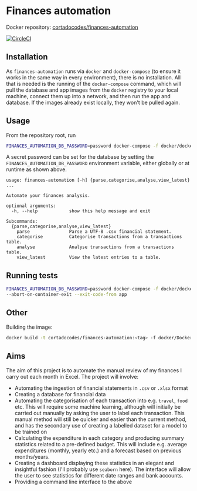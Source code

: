 # Finances automation

Docker repository: [cortadocodes/finances-automation](https://cloud.docker.com/repository/docker/cortadocodes/finances-automation)

[![CircleCI](https://circleci.com/gh/cortadocodes/finances-automation/tree/master.svg?style=svg)](https://circleci.com/gh/cortadocodes/finances-automation/tree/master)

## Installation
As `finances-automation` runs via `docker` and `docker-compose` (to ensure it works in the same way in every 
environment), there is no installation. All that is needed is the running of the `docker-compose` command, which will
pull the database and app images from the `docker` registry to your local machine, connect them up into a network, and 
then run the app and database. If the images already exist locally, they won't be pulled again.

## Usage
From the repository root, run
```bash
FINANCES_AUTOMATION_DB_PASSWORD=password docker-compose -f docker/docker-compose-app.yml up
```
A secret password can be set for the database by setting the `FINANCES_AUTOMATION_DB_PASSWORD` environment variable, 
either globally or at runtime as shown above.

```
usage: finances-automation [-h] {parse,categorise,analyse,view_latest} ...

Automate your finances analysis.

optional arguments:
  -h, --help            show this help message and exit

Subcommands:
  {parse,categorise,analyse,view_latest}
    parse               Parse a UTF-8 .csv financial statement.
    categorise          Categorise transactions from a transactions table.
    analyse             Analyse transactions from a transactions table.
    view_latest         View the latest entries to a table.
```

## Running tests
```bash
FINANCES_AUTOMATION_DB_PASSWORD=password docker-compose -f docker/docker-compose-test.yml up \
--abort-on-container-exit --exit-code-from app
```

## Other
Building the image:
```bash
docker build -t cortadocodes/finances-automation:<tag> -f docker/Dockerfile .
```

## Aims
The aim of this project is to automate the manual review of my finances I carry out each month in Excel. The 
project will involve:
* Automating the ingestion of financial statements in `.csv` or `.xlsx` format
* Creating a database for financial data
* Automating the categorisation of each transaction into e.g. `travel`, `food` etc. This will require some machine 
learning, although will initially be carried out manually by asking the user to label each transaction. This manual 
method will still be quicker and easier than the current method, and has the secondary use of creating a labelled 
dataset for a model to be trained on
* Calculating the expenditure in each category and producing summary statistics related to a pre-defined budget. This
 will include e.g. average expenditures (monthly, yearly etc.) and a forecast based on previous months/years.
* Creating a dashboard displaying these statistics in an elegant and insightful fashion (I'll probably use `seaborn` 
here). The interface will allow the user to see statistics for different date ranges and bank accounts.
* Providing a command line interface to the above
